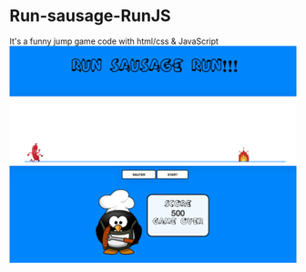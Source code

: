 # Run-sausage-RunJS
It's a funny jump game code with html/css &amp; JavaScript 
<img src="runSausage.png">
